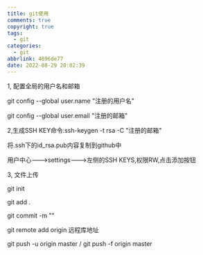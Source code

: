 ```yaml
---
title: git使用
comments: true
copyright: true
tags:
  - git
categories:
  - git
abbrlink: 4896de77
date: 2022-08-29 20:02:39
---
```


1, 配置全局的用户名和邮箱

git config --global user.name "注册的用户名"

git config --global user.email "注册的邮箱"

2,生成SSH KEY命令:ssh-keygen -t rsa -C "注册的邮箱"

将.ssh下的id_rsa.pub内容复制到github中

用户中心--->settings--->左侧的SSH KEYS,权限RW,点击添加按钮

3, 文件上传

git init

git add .

git commit -m ""

git remote add origin 远程库地址

git push -u origin master / git push -f origin master





